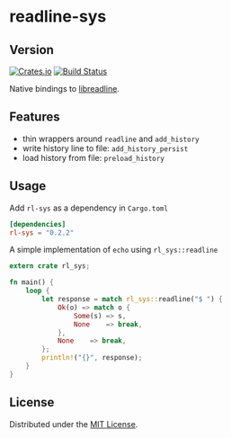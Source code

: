 # readline-sys
## Version
[![Crates.io](https://img.shields.io/crates/v/rl-sys.svg)](https://crates.io/crates/rl-sys)
[![Build
Status](https://travis-ci.org/rustyhorde/readline-sys.svg?branch=master)](https://travis-ci.org/rustyhorde/readline-sys)

Native bindings to
[libreadline](https://cnswww.cns.cwru.edu/php/chet/readline/rltop.html).

## Features
- thin wrappers around `readline` and `add_history`
- write history line to file: `add_history_persist`
- load history from file: `preload_history`

## Usage
Add `rl-sys` as a dependency in `Cargo.toml`

```toml
[dependencies]
rl-sys = "0.2.2"
```

A simple implementation of `echo` using `rl_sys::readline`
```rust
extern crate rl_sys;

fn main() {
    loop {
        let response = match rl_sys::readline("$ ") {
            Ok(o) => match o {
                Some(s) => s,
                None    => break,
            },
            None    => break,
        };
        println!("{}", response);
    }
}
```

## License
Distributed under the [MIT License](LICENSE).
